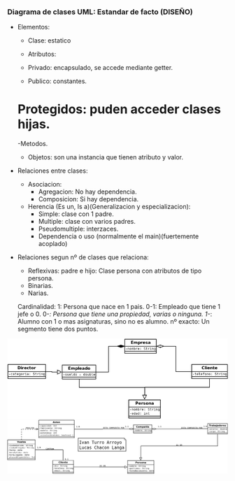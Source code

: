 ### Diagrama de clases UML: Estandar de facto (DISEÑO)

- Elementos:
    
    - Clase: estatico
    
    - Atributos:
    
    - Privado: encapsulado, se accede mediante getter.
    
    + Publico: constantes.
    
    # Protegidos: puden acceder clases hijas.
    
    -Metodos.
    
    - Objetos: son una instancia que tienen atributo y valor.
    
- Relaciones entre clases:
    - Asociacion:
        - Agregacion: No hay dependencia.
        - Composicion: Si hay dependencia.
    - Herencia (Es un, Is a)(Generalizacion y especializacion):
        - Simple: clase con 1 padre.
        - Multiple: clase con varios padres.
        - Pseudomultiple: interzaces.
        - Dependencia o uso (normalmente el main)(fuertemente acoplado)
- Relaciones segun nº de clases que relaciona:
    - Reflexivas: padre e hijo: Clase persona con atributos de tipo persona.
    - Binarias.
    - Narias.
    
    Cardinalidad:
    1: Persona que nace en 1 pais.
    0-1: Empleado que tiene 1 jefe o 0.
    0-*: Persona que tiene una propiedad, varias o ninguna.
    1-*: Alumno con 1 o mas asignaturas, sino no es alumno.
    nº exacto: Un segmento tiene dos puntos.

![alt text](Ej1.png)
![alt text](Ej2.png)